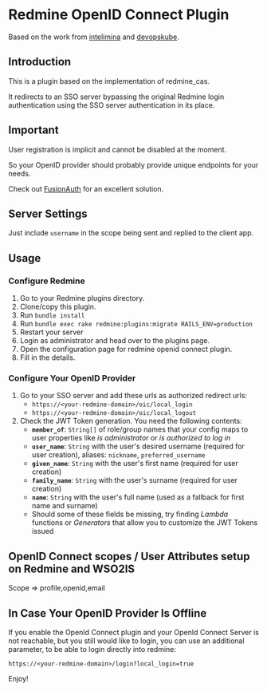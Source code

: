 # Redmine OpenID Connect Plugin #

Based on the work from [intelimina](https://bitbucket.org/intelimina/redmine_openid_connect) and [devopskube](https://github.com/devopskube).

## Introduction ##

This is a plugin based on the implementation of redmine_cas. 

It redirects to an SSO server bypassing the original Redmine login authentication using the SSO server authentication in its place.

## Important ##

User registration is implicit and cannot be disabled at the moment.

So your OpenID provider should probably provide unique endpoints for your needs.

Check out [FusionAuth](https://fusionauth.io/) for an excellent solution.

## Server Settings  ##

Just include `username` in the scope being sent and replied to the client app.

## Usage ##

### Configure Redmine ###

1. Go to your Redmine plugins directory.
2. Clone/copy this plugin.
3. Run `bundle install`
4. Run `bundle exec rake redmine:plugins:migrate RAILS_ENV=production`
5. Restart your server
6. Login as administrator and head over to the plugins page.
7. Open the configuration page for redmine openid connect plugin.
8. Fill in the details.

### Configure Your OpenID Provider ###

1. Go to your SSO server and add these urls as authorized redirect urls:
   * `https://<your-redmine-domain>/oic/local_login`
   * `https://<your-redmine-domain>/oic/local_logout`
2. Check the JWT Token generation. You need the following contents:
   * **`member_of`**: `String[]` of role/group names that your config maps to user properties like *is administrator* or *is authorized to log in*
   * **`user_name`**: `String` with the user's desired username (required for user creation), aliases: `nickname`, `preferred_username`
   * **`given_name`**: `String` with the user's first name (required for user creation)
   * **`family_name`**: `String` with the user's surname (required for user creation)
   * **`name`**: `String` with the user's full name (used as a fallback for first name and surname)
   * Should some of these fields be missing, try finding *Lambda* functions or *Generators* that allow you to customize the JWT Tokens issued

## OpenID Connect scopes / User Attributes setup on Redmine and WSO2IS

Scope => profile,openid,email

## In Case Your OpenID Provider Is Offline ##

If you enable the OpenId Connect plugin and your OpenId Connect Server is not reachable, but you still would like to login, you can use an additional parameter, to be able to login directly into redmine: 

```https://<your-redmine-domain>/login?local_login=true```

Enjoy!
